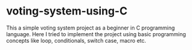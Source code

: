 # voting-system-using-C
This a simple voting system project as a beginner in C programming language. Here I tried to implement the project using basic programming concepts like loop, conditionals, switch case, macro etc. 
